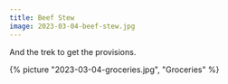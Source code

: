 ```yaml
---
title: Beef Stew
image: 2023-03-04-beef-stew.jpg
---
```


And the trek to get the provisions.

{% picture "2023-03-04-groceries.jpg", "Groceries" %}
